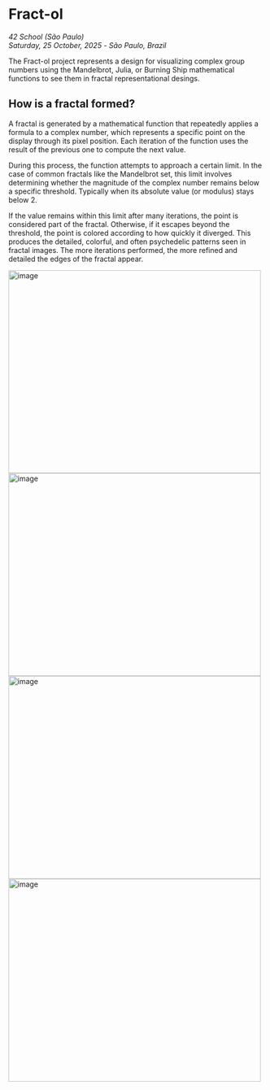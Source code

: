 # Fract-ol
_42 School (São Paulo)_<br>
_Saturday, 25 October, 2025_ - _São Paulo, Brazil_<br>

The Fract-ol project represents a design for visualizing complex group numbers 
using the Mandelbrot, Julia, or Burning Ship mathematical functions to see them 
in fractal representational desings.

## How is a fractal formed?

A fractal is generated by a mathematical function that repeatedly applies a 
formula to a complex number, which represents a specific point on the display 
through its pixel position. Each iteration of the function uses the result of 
the previous one to compute the next value.

During this process, the function attempts to approach a certain limit. In the 
case of common fractals like the Mandelbrot set, this limit involves 
determining whether the magnitude of the complex number remains below a 
specific threshold. Typically when its absolute value (or modulus) stays below 
2.

If the value remains within this limit after many iterations, the point is 
considered part of the fractal. Otherwise, if it escapes beyond the threshold, 
the point is colored according to how quickly it diverged. This produces the 
detailed, colorful, and often psychedelic patterns seen in fractal images. 
The more iterations performed, the more refined and detailed the edges of the 
fractal appear.

<img width="496" height="399" alt="image" src="https://github.com/user-attachments/assets/754b0cdb-5124-41b0-a023-3f5773f7c408" />

<img width="496" height="399" alt="image" src="https://github.com/user-attachments/assets/90c46784-5e5c-48f8-80fc-d637e1f09144" />

<img width="496" height="399" alt="image" src="https://github.com/user-attachments/assets/9615046d-e08c-471c-b689-dd6709388f31" />

<img width="496" height="399" alt="image" src="https://github.com/user-attachments/assets/3c9a03e9-3a10-471d-b67d-044e5b0a2aa2" />

